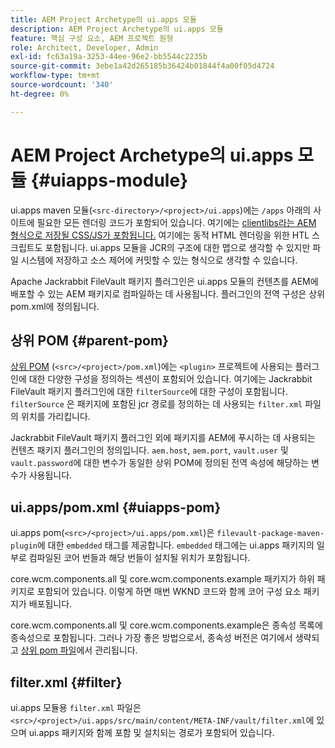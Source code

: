 ```yaml
---
title: AEM Project Archetype의 ui.apps 모듈
description: AEM Project Archetype의 ui.apps 모듈
feature: 핵심 구성 요소, AEM 프로젝트 원형
role: Architect, Developer, Admin
exl-id: fc63a19a-3253-44ee-96e2-bb5544c2235b
source-git-commit: 3ebe1a42d265185b36424b01844f4a00f05d4724
workflow-type: tm+mt
source-wordcount: '340'
ht-degree: 0%

---
```


# AEM Project Archetype의 ui.apps 모듈 {#uiapps-module}

ui.apps maven 모듈(`<src-directory>/<project>/ui.apps`)에는 `/apps` 아래의 사이트에 필요한 모든 렌더링 코드가 포함되어 있습니다. 여기에는 [clientlibs라는 AEM 형식으로 저장될 CSS/JS가 포함됩니다.](uifrontend.md#clientlibs) 여기에는 동적 HTML 렌더링을 위한 HTL 스크립트도 포함됩니다. ui.apps 모듈을 JCR의 구조에 대한 맵으로 생각할 수 있지만 파일 시스템에 저장하고 소스 제어에 커밋할 수 있는 형식으로 생각할 수 있습니다.

Apache Jackrabbit FileVault 패키지 플러그인은 ui.apps 모듈의 컨텐츠를 AEM에 배포할 수 있는 AEM 패키지로 컴파일하는 데 사용됩니다. 플러그인의 전역 구성은 상위 pom.xml에 정의됩니다.

## 상위 POM {#parent-pom}

[상위 POM](/help/developing/archetype/using.md#parent-pom) (`<src>/<project>/pom.xml`)에는  `<plugin>` 프로젝트에 사용되는 플러그인에 대한 다양한 구성을 정의하는 섹션이 포함되어 있습니다. 여기에는 Jackrabbit FileVault 패키지 플러그인에 대한 `filterSource`에 대한 구성이 포함됩니다. `filterSource` 은 패키지에 포함된 jcr 경로를 정의하는 데 사용되는 `filter.xml` 파일의 위치를 가리킵니다.

Jackrabbit FileVault 패키지 플러그인 외에 패키지를 AEM에 푸시하는 데 사용되는 컨텐츠 패키지 플러그인의 정의입니다. `aem.host`, `aem.port`, `vault.user` 및 `vault.password`에 대한 변수가 동일한 상위 POM에 정의된 전역 속성에 해당하는 변수가 사용됩니다.

## ui.apps/pom.xml {#uiapps-pom}

ui.apps pom(`<src>/<project>/ui.apps/pom.xml`)은 `filevault-package-maven-plugin`에 대한 `embedded` 태그를 제공합니다. `embedded` 태그에는 ui.apps 패키지의 일부로 컴파일된 코어 번들과 해당 번들이 설치될 위치가 포함됩니다.

core.wcm.components.all 및 core.wcm.components.example 패키지가 하위 패키지로 포함되어 있습니다. 이렇게 하면 매번 WKND 코드와 함께 코어 구성 요소 패키지가 배포됩니다.

core.wcm.components.all 및 core.wcm.components.example은 종속성 목록에 종속성으로 포함됩니다. 그러나 가장 좋은 방법으로서, 종속성 버전은 여기에서 생략되고 [상위 pom 파일](/help/developing/archetype/using.md#core-components)에서 관리됩니다.

## filter.xml {#filter}

ui.apps 모듈용 `filter.xml` 파일은 `<src>/<project>/ui.apps/src/main/content/META-INF/vault/filter.xml`에 있으며 ui.apps 패키지와 함께 포함 및 설치되는 경로가 포함되어 있습니다.
